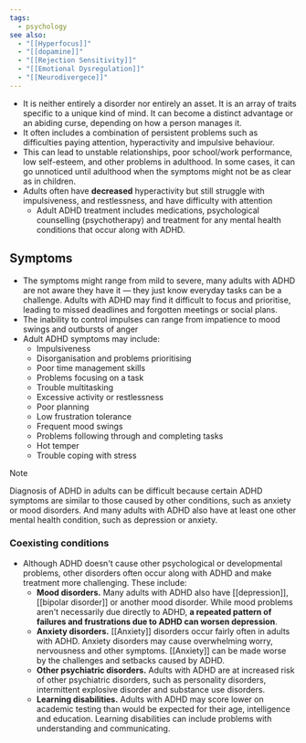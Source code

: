 ```yaml
---
tags:
  - psychology
see also:
  - "[[Hyperfocus]]"
  - "[[dopamine]]"
  - "[[Rejection Sensitivity]]"
  - "[[Emotional Dysregulation]]"
  - "[[Neurodivergece]]"
---
```

- It is neither entirely a disorder nor entirely an asset. It is an array of traits specific to a unique kind of mind. It can become a distinct advantage or an abiding curse, depending on how a person manages it.
- It often includes a combination of persistent problems such as difficulties paying attention, hyperactivity and impulsive behaviour.
- This can lead to unstable relationships, poor school/work performance, low self-esteem, and other problems in adulthood. In some cases, it can go unnoticed until adulthood when the symptoms might not be as clear as in children.
- Adults often have **decreased** hyperactivity but still struggle with impulsiveness, and restlessness, and have difficulty with attention
  - Adult ADHD treatment includes medications, psychological counselling (psychotherapy) and treatment for any mental health conditions that occur along with ADHD.

## Symptoms
- The symptoms might range from mild to severe, many adults with ADHD are not aware they have it — they just know everyday tasks can be a challenge. Adults with ADHD may find it difficult to focus and prioritise, leading to missed deadlines and forgotten meetings or social plans.
- The inability to control impulses can range from impatience to mood swings and outbursts of anger
- Adult ADHD symptoms may include:
  - Impulsiveness
  - Disorganisation and problems prioritising
  - Poor time management skills
  - Problems focusing on a task
  - Trouble multitasking
  - Excessive activity or restlessness
  - Poor planning
  - Low frustration tolerance
  - Frequent mood swings
  - Problems following through and completing tasks
  - Hot temper
  - Trouble coping with stress

> [!note]
> 
> Diagnosis of ADHD in adults can be difficult because certain ADHD symptoms are similar to those caused by other conditions, such as anxiety or mood disorders. And many adults with ADHD also have at least one other mental health condition, such as depression or anxiety.

### Coexisting conditions

- Although ADHD doesn't cause other psychological or developmental problems, other disorders often occur along with ADHD and make treatment more challenging. These include:
  - **Mood disorders.** Many adults with ADHD also have [[depression]], [[bipolar disorder]] or another mood disorder. While mood problems aren't necessarily due directly to ADHD, **a repeated pattern of failures and frustrations due to ADHD can worsen depression**.
  - **Anxiety disorders.** [[Anxiety]] disorders occur fairly often in adults with ADHD. Anxiety disorders may cause overwhelming worry, nervousness and other symptoms. [[Anxiety]] can be made worse by the challenges and setbacks caused by ADHD.
  - **Other psychiatric disorders.** Adults with ADHD are at increased risk of other psychiatric disorders, such as personality disorders, intermittent explosive disorder and substance use disorders.
  - **Learning disabilities.** Adults with ADHD may score lower on academic testing than would be expected for their age, intelligence and education. Learning disabilities can include problems with understanding and communicating.